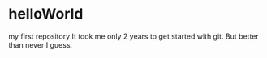 # helloWorld
my first repository
It took me only 2 years to get started with git. But better than never I guess.

